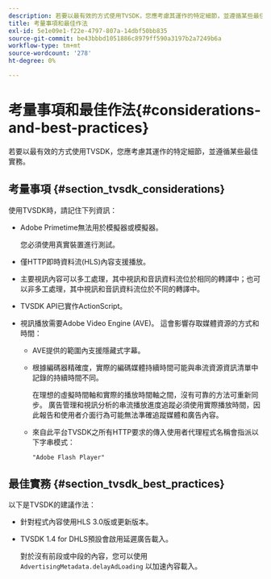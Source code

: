 ```yaml
---
description: 若要以最有效的方式使用TVSDK，您應考慮其運作的特定細節，並遵循某些最佳實務。
title: 考量事項和最佳作法
exl-id: 5e1e09e1-f22e-4797-807a-14dbf50bb835
source-git-commit: be43bbbd1051886c8979ff590a3197b2a7249b6a
workflow-type: tm+mt
source-wordcount: '278'
ht-degree: 0%

---
```


# 考量事項和最佳作法{#considerations-and-best-practices}

若要以最有效的方式使用TVSDK，您應考慮其運作的特定細節，並遵循某些最佳實務。

## 考量事項 {#section_tvsdk_considerations}

使用TVSDK時，請記住下列資訊：

* Adobe Primetime無法用於模擬器或模擬器。

   您必須使用真實裝置進行測試。
* 僅HTTP即時資料流(HLS)內容支援播放。
* 主要視訊內容可以多工處理，其中視訊和音訊資料流位於相同的轉譯中；也可以非多工處理，其中視訊和音訊資料流位於不同的轉譯中。
* TVSDK API已實作ActionScript。
* 視訊播放需要Adobe Video Engine (AVE)。 這會影響存取媒體資源的方式和時間：

   * AVE提供的範圍內支援隱藏式字幕。
   * 根據編碼器精確度，實際的編碼媒體持續時間可能與串流資源資訊清單中記錄的持續時間不同。

      在理想的虛擬時間軸和實際的播放時間軸之間，沒有可靠的方法可重新同步。 廣告管理和視訊分析的串流播放進度追蹤必須使用實際播放時間，因此報告和使用者介面行為可能無法準確追蹤媒體和廣告內容。
   * 來自此平台TVSDK之所有HTTP要求的傳入使用者代理程式名稱會指派以下字串模式：

      ```
      "Adobe Flash Player"
      ```

## 最佳實務 {#section_tvsdk_best_practices}

以下是TVSDK的建議作法：

* 針對程式內容使用HLS 3.0版或更新版本。
* TVSDK 1.4 for DHLS預設會啟用延遲廣告載入。

   對於沒有前段或中段的內容，您可以使用 `AdvertisingMetadata.delayAdLoading` 以加速內容載入。

